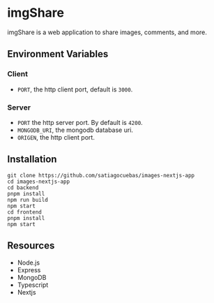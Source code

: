 # imgShare
imgShare is a web application to share images, comments, and more.

## Environment Variables
### Client
* `PORT`, the http client port, default is `3000`.
### Server
- `PORT` the http server port. By default is `4200`.
- `MONGODB_URI`, the mongodb database uri.
- `ORIGEN`, the http client port.

## Installation
```
git clone https://github.com/satiagocuebas/images-nextjs-app
cd images-nextjs-app
cd backend
pnpm install
npm run build
npm start
cd frontend
pnpm install
npm start
```

## Resources
- Node.js
- Express
- MongoDB
- Typescript
- Nextjs